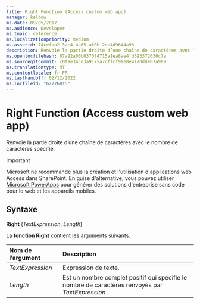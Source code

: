 ```yaml
---
title: Right Function (Access custom web app)
manager: kelbow
ms.date: 09/05/2017
ms.audience: Developer
ms.topic: reference
ms.localizationpriority: medium
ms.assetid: 74cefaa2-3ac4-4a65-af0b-2ee4d9644a93
description: Renvoie la partie droite d’une chaîne de caractères avec le nombre de caractères spécifié.
ms.openlocfilehash: 07a92a00b0370f4715a1ea8ae4fd593372030c7a
ms.sourcegitcommit: c0fae34cd3a9c75a7cffcf9ae8e417ddde07a989
ms.translationtype: MT
ms.contentlocale: fr-FR
ms.lasthandoff: 02/12/2022
ms.locfileid: "62776815"
---
```

# <a name="right-function-access-custom-web-app"></a>Right Function (Access custom web app)

Renvoie la partie droite d’une chaîne de caractères avec le nombre de caractères spécifié.
  
> [!IMPORTANT]
> Microsoft ne recommande plus la création et l'utilisation d'applications web Access dans SharePoint. En guise d'alternative, vous pouvez utiliser [Microsoft PowerApps](https://powerapps.microsoft.com/) pour générer des solutions d'entreprise sans code pour le web et les appareils mobiles.
  
## <a name="syntax"></a>Syntaxe

 **Right** (*TextExpression*, *Length*)
  
La **fonction Right** contient les arguments suivants.
  
|**Nom de l’argument**|**Description**|
|:-----|:-----|
| *TextExpression*  <br/> |Expression de texte. |
| *Length*  <br/> |Est un nombre complet positif qui spécifie le nombre de caractères renvoyés par *TextExpression* . |
